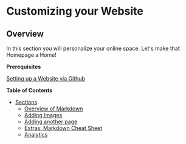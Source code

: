 # Customizing your Website

## Overview
In this section you will personalize your online space. Let's make that Homepage a Home!

**Prerequisites** 

[Setting up a Website via Github](https:://techstart-dev.github.io/start)

**Table of Contents** 

- [Sections](#)
	- [Overview of Markdown](#)
	- [Adding Images](#)
	- [Adding another page](#)
	- [Extras: Markdown Cheat Sheet](#)
	- [Analytics](#)


